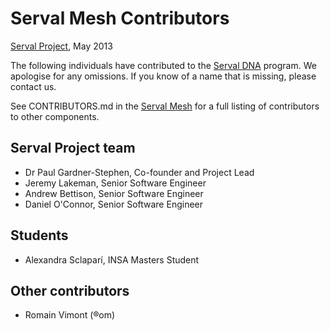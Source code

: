 Serval Mesh Contributors
========================
[Serval Project][], May 2013

The following individuals have contributed to the [Serval DNA][] program. 
We apologise for any omissions.  If you know of a name that is missing, please
contact us.

See CONTRIBUTORS.md in the [Serval Mesh][] for a full listing of contributors to
other components.

Serval Project team
-------------------
 * Dr Paul Gardner-Stephen, Co-founder and Project Lead
 * Jeremy Lakeman, Senior Software Engineer
 * Andrew Bettison, Senior Software Engineer
 * Daniel O'Connor, Senior Software Engineer

Students
--------
 * Alexandra Sclaparí, INSA Masters Student

Other contributors
------------------
 * Romain Vimont (®om)

[Serval Project]: http://www.servalproject.org/
[Serval Mesh]: https://github.com/servalproject/batphone
[Serval DNA]: https://github.com/servalproject/serval-dna
